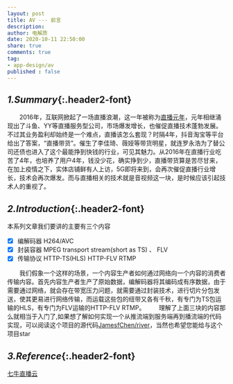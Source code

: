 ```yaml
---
layout: post
title: AV --- 前言
description: 
author: 电解质
date: 2020-10-11 22:50:00
share: true
comments: true
tag: 
- app-design/av
published : false
---
```

## *1.Summary*{:.header2-font}
&emsp;&emsp;2016年，互联网掀起了一场直播浪潮，这一年被称为[直播元年](https://baike.baidu.com/item/%E4%B8%AD%E5%9B%BD%E7%BD%91%E7%BB%9C%E7%9B%B4%E6%92%AD%E5%85%83%E5%B9%B4)，元年相继涌现出了斗鱼、YY等直播服务型公司，市场爆发增长，也催促直播技术蓬勃发展。不过其业务盈利却始终是一个难点，直播该怎么套现？时隔4年，抖音淘宝等平台给出了答案，“直播带货”。催生了李佳琦、薇娅等带货明星，就连罗永浩为了替公司还债也进入了这个最能挣到快钱的行业，可见其魅力。从2016年在直播行业吃苦了4年，也培养了用户4年，钱没少花，确实挣到少，直播带货算是苦尽甘来，在加上疫情之下，实体店铺鲜有人上访，5G即将来到，会再次催促直播行业增长，技术会再次爆发。而与直播相关的技术就是音视频这一块，是时候应该引起技术人的重视了。
## *2.Introduction*{:.header2-font}
本系列文章我们要讲的主要有三个内容
- [x] 编解码器 H264/AVC
- [x] 封装容器 MPEG transport stream(short as TS) 、 FLV
- [x] 传输协议 HTTP-TS(HLS) HTTP-FLV RTMP

&emsp;&emsp;我们假象一个这样的场景，一个内容生产者如何通过网络向一个内容的消费者传输内容。首先内容生产者生产了原始数据，编解码器将其编码成有序数据，由于需要通过网络，就会存在带宽压力问题，就需要通过封装技术，进行切片分包发送，使其更易进行网络传输，而运载这些包的纽带又各有千秋，有专门为TS包运输的HLS，有专门为FLV运输的HTTP-FLV RTMP。
&emsp;&emsp;理解了上面三块的内容那么就相当于入门了,如果想了解如何实现一个从推流端到服务端再到播流端的代码实现，可以阅读这个项目的源代码[JamesfChen/river](https://github.com/JamesfChen/river)，当然也希望您能给与这个项目star

## *3.Reference*{:.header2-font}
[七牛直播云](https://developer.qiniu.com/pili/sdk/3719/PLDroidMediaStreaming-function-using)